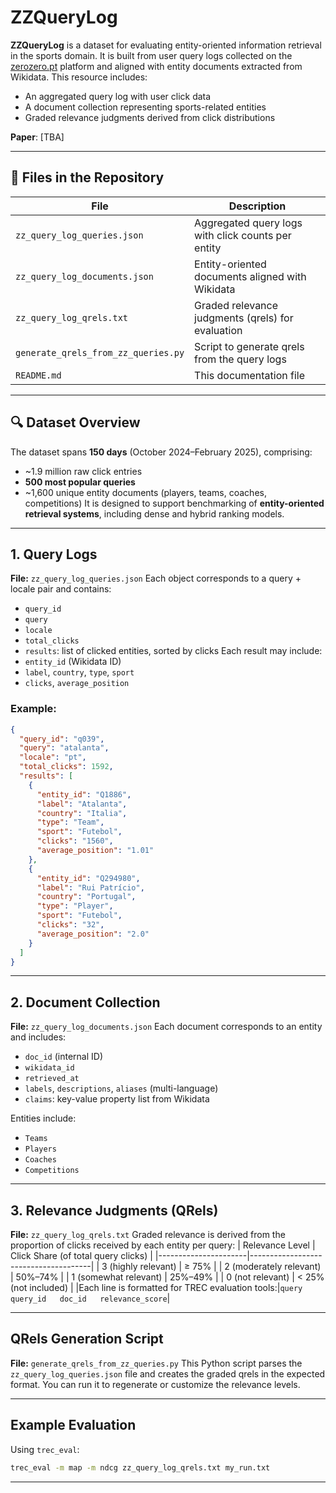 # ZZQueryLog
**ZZQueryLog** is a dataset for evaluating entity-oriented information retrieval in the sports domain. It is built from user query logs collected on the [zerozero.pt](https://www.zerozero.pt) platform and aligned with entity documents extracted from Wikidata.
This resource includes:

- An aggregated query log with user click data
- A document collection representing sports-related entities
- Graded relevance judgments derived from click distributions    

**Paper**: [TBA]

---
## 📁 Files in the Repository
| File                               | Description                                                                 |
|------------------------------------|-----------------------------------------------------------------------------|
| `zz_query_log_queries.json`        | Aggregated query logs with click counts per entity                         |
| `zz_query_log_documents.json`      | Entity-oriented documents aligned with Wikidata                            |
| `zz_query_log_qrels.txt`           | Graded relevance judgments (qrels) for evaluation                          |
| `generate_qrels_from_zz_queries.py`| Script to generate qrels from the query logs                               |
| `README.md`                        | This documentation file                                                    |
---
## 🔍 Dataset Overview
The dataset spans **150 days** (October 2024–February 2025), comprising:
- ~1.9 million raw click entries
- **500 most popular queries**
- ~1,600 unique entity documents (players, teams, coaches, competitions)
It is designed to support benchmarking of **entity-oriented retrieval systems**, including dense and hybrid ranking models.
---
## 1. Query Logs
**File:** `zz_query_log_queries.json`
Each object corresponds to a query + locale pair and contains:
- `query_id`
- `query`
- `locale`
- `total_clicks`
- `results`: list of clicked entities, sorted by clicks
Each result may include:
- `entity_id` (Wikidata ID)
- `label`, `country`, `type`, `sport`
- `clicks`, `average_position`
### Example:
```json
{
  "query_id": "q039",
  "query": "atalanta",
  "locale": "pt",
  "total_clicks": 1592,
  "results": [
    {
      "entity_id": "Q1886",
      "label": "Atalanta",
      "country": "Italia",
      "type": "Team",
      "sport": "Futebol",
      "clicks": "1560",
      "average_position": "1.01"
    },
    {
      "entity_id": "Q294980",
      "label": "Rui Patrício",
      "country": "Portugal",
      "type": "Player",
      "sport": "Futebol",
      "clicks": "32",
      "average_position": "2.0"
    }
  ]
}
```
---
## 2. Document Collection
**File:** `zz_query_log_documents.json`
Each document corresponds to an entity and includes:
- `doc_id` (internal ID)
- `wikidata_id`
- `retrieved_at`
- `labels`, `descriptions`, `aliases` (multi-language)
- `claims`: key-value property list from Wikidata

Entities include:
- `Teams`
- `Players`
- `Coaches`
- `Competitions`
---
## 3. Relevance Judgments (QRels)
**File:** `zz_query_log_qrels.txt`
Graded relevance is derived from the proportion of clicks received by each entity per query:
| Relevance Level      | Click Share (of total query clicks) |
|----------------------|--------------------------------------|
| 3 (highly relevant)  | ≥ 75%                                |
| 2 (moderately relevant) | 50%–74%                           |
| 1 (somewhat relevant)   | 25%–49%                           |
| 0 (not relevant)     | < 25% (not included)                |
|Each line is formatted for TREC evaluation tools:|```query   query_id   doc_id   relevance_score```|

---
## QRels Generation Script
**File:** `generate_qrels_from_zz_queries.py`
This Python script parses the `zz_query_log_queries.json` file and creates the graded qrels in the expected format. You can run it to regenerate or customize the relevance levels.

---
## Example Evaluation
Using `trec_eval`:
```bash
trec_eval -m map -m ndcg zz_query_log_qrels.txt my_run.txt
```
---